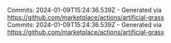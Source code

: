 Commits: 2024-01-09T15:24:36.539Z - Generated via https://github.com/marketplace/actions/artificial-grass
<br>
Commits: 2024-01-09T15:24:36.539Z - Generated via https://github.com/marketplace/actions/artificial-grass
<br>
